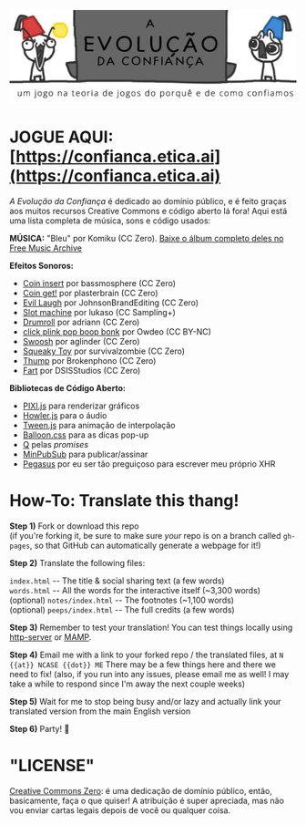 !["A Evolução da Confiança"](assets/evolucao-da-confianca.png)

#	JOGUE AQUI: [https://confianca.etica.ai](https://confianca.etica.ai)

*A Evolução da Confiança* é dedicado ao domínio público, e é feito graças aos muitos recursos Creative Commons e código aberto lá fora! Aqui está uma lista completa de música, sons e código usados:

**MÚSICA:** "Bleu" por Komiku (CC Zero). [Baixe o álbum completo deles no Free Music Archive](http://freemusicarchive.org/music/Komiku/Its_time_for_adventure_/)

**Efeitos Sonoros:**

* [Coin insert](https://freesound.org/people/bassmosphere/sounds/384700/) por bassmosphere (CC Zero)
* [Coin get!](https://freesound.org/people/plasterbrain/sounds/242857/) por plasterbrain (CC Zero)
* [Evil Laugh](https://freesound.org/people/JohnsonBrandEditing/sounds/173933/) por JohnsonBrandEditing (CC Zero)
* [Slot machine](https://freesound.org/people/lukaso/sounds/69689/) por lukaso (CC Sampling+)
* [Drumroll](https://freesound.org/people/adriann/sounds/191718/) por adriann (CC Zero)
* [click plink pop boop bonk](https://freesound.org/people/Owdeo/sounds/116653/) por Owdeo (CC BY-NC)
* [Swoosh](https://freesound.org/people/aglinder/sounds/264468/) por aglinder (CC Zero)
* [Squeaky Toy](https://freesound.org/people/survivalzombie/sounds/240015/) por survivalzombie (CC Zero)
* [Thump](https://freesound.org/people/Brokenphono/sounds/344149/) por Brokenphono (CC Zero)
* [Fart](https://freesound.org/people/DSISStudios/sounds/241000/) por DSISStudios (CC Zero)

**Bibliotecas de Código Aberto:**

* [PIXI.js](http://www.pixijs.com/) para renderizar gráficos
* [Howler.js](https://howlerjs.com/) para o áudio
* [Tween.js](http://www.createjs.com/tweenjs) para animação de interpolação
* [Balloon.css](https://kazzkiq.github.io/balloon.css/) para as dicas pop-up
* [Q](https://github.com/kriskowal/q/) pelas <em>promises</em>
* [MinPubSub](https://github.com/daniellmb/MinPubSub) para publicar/assinar
* [Pegasus](https://github.com/typicode/pegasus) por eu ser tão preguiçoso para escrever meu próprio XHR

#	How-To: Translate this thang!

**Step 1)** Fork or download this repo    
(if you're forking it, be sure to make sure *your* repo is on a branch called `gh-pages`, so that GitHub can automatically generate a webpage for it!)

**Step 2)** Translate the following files:

`index.html` -- The title & social sharing text (a few words)    
`words.html` -- All the words for the interactive itself (~3,300 words)    
(optional) `notes/index.html` -- The footnotes (~1,100 words)    
(optional) `peeps/index.html` -- The full credits (a few words)

**Step 3)** Remember to test your translation! You can test things locally using [http-server](https://www.npmjs.com/package/http-server) or [MAMP](https://www.mamp.info/en/).

**Step 4)** Email me with a link to your forked repo / the translated files, at `N {{at}} NCASE {{dot}} ME` There may be a few things here and there we need to fix! (also, if you run into any issues, please email me as well! I may take a while to respond since I'm away the next couple weeks)

**Step 5)** Wait for me to stop being busy and/or lazy and actually link your translated version from the main English version

**Step 6)** Party! 🎉

#	"LICENSE"

[Creative Commons Zero](https://github.com/ncase/trust/blob/gh-pages/LICENSE): é uma dedicação de domínio público, então, basicamente, faça o que quiser! A atribuição é super apreciada, mas não vou enviar cartas legais depois de você ou qualquer coisa.
